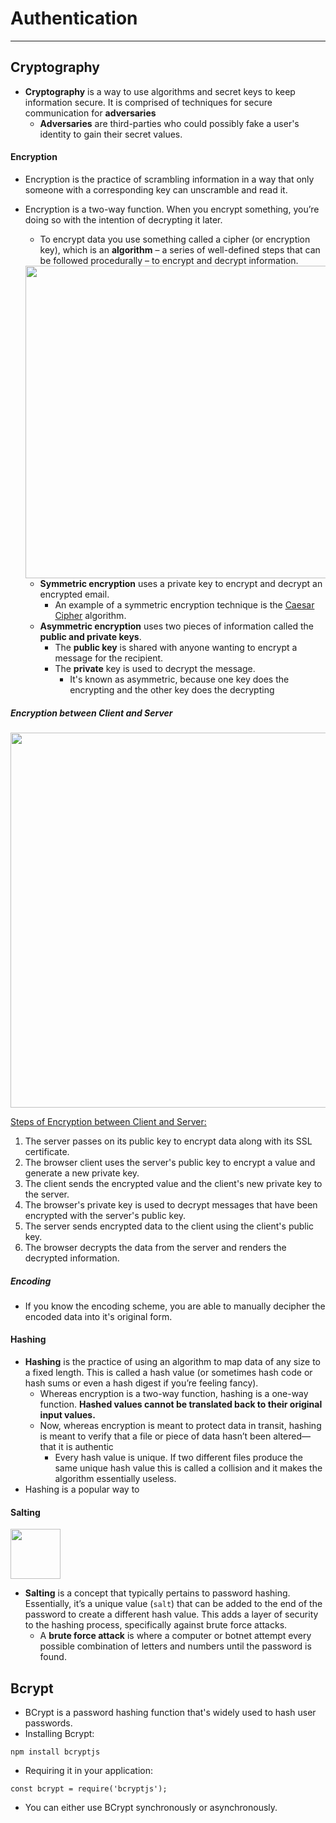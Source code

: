 # Authentication
---
## Cryptography
- **Cryptography** is a way to use algorithms and secret keys to keep information secure.  It is comprised of techniques for secure communication for **adversaries**
    - **Adversaries** are third-parties who could possibly fake a user's identity to gain their secret values.

#### Encryption
- Encryption is the practice of scrambling information in a way that only someone with a corresponding key can unscramble and read it.
- Encryption is a two-way function. When you encrypt something, you’re doing so with the intention of decrypting it later.
  - To encrypt data you use something called a cipher (or encryption key), which is an **algorithm** – a series of well-defined steps that can be followed procedurally – to encrypt and decrypt information.

  <img src="https://www.clickssl.net/wp-content/uploads/2019/12/symmetric-encryption-vs-asymmetric-encryption.jpg" width="500" />

  - **Symmetric encryption** uses a private key to encrypt and decrypt an encrypted email.
    - An example of a symmetric encryption technique is the [Caesar Cipher](https://www.geeksforgeeks.org/caesar-cipher-in-cryptography/) algorithm.
  - **Asymmetric encryption** uses two pieces of information called the **public and private keys**.
    - The **public key** is shared with anyone wanting to encrypt a message for the recipient.
    - The **private** key is used to decrypt the message.
      - It's known as asymmetric, because one key does the encrypting and the other key does the decrypting


  [comment]: <> (Symmetric encryption uses a private key to encrypt and decrypt an encrypted email. Asymmetric encryption uses the public key of the recipient to encrypt the message)

##### Encryption between Client and Server
<img src="https://gbnet.in/wp-content/uploads/2020/08/Encryption.png" width="600"/>

<u>Steps of Encryption between Client and Server:</u>
1. The server passes on its public key to encrypt data along with its SSL certificate.
2. The browser client uses the server's public key to encrypt a value and generate a new private key.
3. The client sends the encrypted value and the client's new private key to the server.
4. The browser's private key is used to decrypt messages that have been encrypted with the server's public key.
5. The server sends encrypted data to the client using the client's public key.
6. The browser decrypts the data from the server and renders the decrypted information.


##### Encoding
- If you know the encoding scheme, you are able to manually decipher the encoded data into it's original form.

#### Hashing
- **Hashing** is the practice of using an algorithm to map data of any size to a fixed length. This is called a hash value (or sometimes hash code or hash sums or even a hash digest if you’re feeling fancy).
  - Whereas encryption is a two-way function, hashing is a one-way function. **Hashed values cannot be translated back to their original input values.**
  - Now, whereas encryption is meant to protect data in transit, hashing is meant to verify that a file or piece of data hasn’t been altered—that it is authentic
    - Every hash value is unique. If two different files produce the same unique hash value this is called a collision and it makes the algorithm essentially useless.
- Hashing is a popular way to


#### Salting
<img src="https://www.thesslstore.com/blog/wp-content/uploads/2019/03/salt.png" width="80"/>  

- **Salting** is a concept that typically pertains to password hashing. Essentially, it’s a unique value (`salt`) that can be added to the end of the password to create a different hash value. This adds a layer of security to the hashing process, specifically against brute force attacks.
  - A **brute force attack** is where a computer or botnet attempt every possible combination of letters and numbers until the password is found.

## Bcrypt
- BCrypt is a password hashing function that's widely used to hash user passwords.
- Installing Bcrypt:
```
npm install bcryptjs
```
- Requiring it in your application:
```
const bcrypt = require('bcryptjs');
```
- You can either use BCrypt synchronously or asynchronously.
